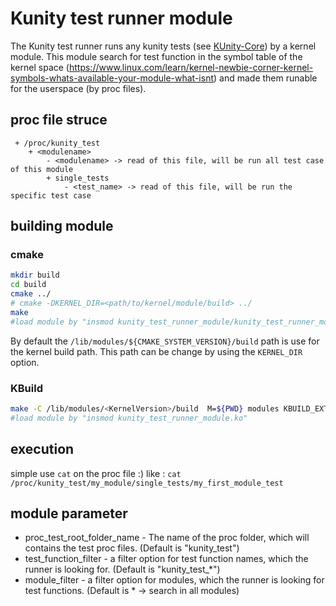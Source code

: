 
# Kunity test runner module
The Kunity test runner runs any kunity tests (see [KUnity-Core](https://github.com/stubbfel/KUnity-Core)) by a kernel module. 
This module search for test function in the symbol table of the kernel space (https://www.linux.com/learn/kernel-newbie-corner-kernel-symbols-whats-available-your-module-what-isnt) and made them runable for the userspace (by proc files).

## proc file struce

```plain
 + /proc/kunity_test
    + <modulename>
        - <modulename> -> read of this file, will be run all test case of this module
        + single_tests
            - <test_name> -> read of this file, will be run the specific test case
```

## building module

### cmake

``` bash
mkdir build
cd build
cmake ../
# cmake -DKERNEL_DIR=<path/to/kernel/module/build> ../
make
#load module by "insmod kunity_test_runner_module/kunity_test_runner_module.ko"
```
By default the `/lib/modules/${CMAKE_SYSTEM_VERSION}/build` path is use for the kernel build path. This path can be change by using the `KERNEL_DIR` option.

### KBuild

```bash
make -C /lib/modules/<KernelVersion>/build  M=${PWD} modules KBUILD_EXTRA_SYMBOLS=${PWD}/Module.symvers
#load module by "insmod kunity_test_runner_module.ko"
```

## execution

simple use `cat` on the proc file :) like : `cat /proc/kunity_test/my_module/single_tests/my_first_module_test`

## module parameter

  * proc_test_root_folder_name - The name of the proc folder, which will contains the test proc files. (Default is "kunity_test")
  * test_function_filter - a filter option for test function names, which the runner is looking for. (Default is "kunity_test_*")
  * module_filter - a filter option for modules, which the runner is looking for test functions.  (Default is * -> search in all modules)
